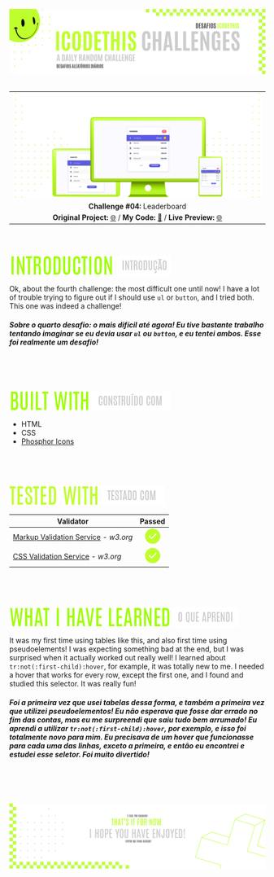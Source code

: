 ![A pretty README header](./assets/Readme-files/Readme-Header.png)
<br />
<br />

|         |               
| :-------------:|
| ![Challenge #4](./assets/Readme-files/Readme-Mockup.png)  |
| **Challenge #04:** Leaderboard   | 
| **Original Project:** [🌐](https://uidesigndaily.com/posts/sketch-ranking-leaderboard-list-day-548) / **My Code:** [📄](https://github.com/malunaridev/Challenges-iCodeThis/tree/master/4-leaderboard) / **Live Preview:** [🌐](https://challenges-ict-4-leaderboard.netlify.app/)  

<br />
<br />

![Introduction](./assets/Readme-files/Readme-Introduction.png) ![Introdução](./assets/Readme-files/Readme-Introducao.png)

Ok, about the fourth challenge: the most difficult one until now! I have a lot of trouble trying to figure out if I should use <code>ul</code> or <code>button</code>, and I tried both. This one was indeed a challenge!

##### Sobre o quarto desafio: o mais difícil até agora! Eu tive bastante trabalho tentando imaginar se eu devia usar <code>ul</code> ou <code>button</code>, e eu tentei ambos. Esse foi realmente um desafio!

<br />
<br />
<br />

![Built with](./assets/Readme-files/Readme-Built-with.png) ![Construído com](./assets/Readme-files/Readme-Construido-com.png)

- HTML
- CSS
- [Phosphor Icons](https://phosphoricons.com/)

<br />
<br />
<br />

![Tested with](./assets/Readme-files/Readme-Tested-with.png) ![Testado com](./assets/Readme-files/Readme-Testado-com.png)

|  Validator  | Passed |
| ------------- | :-------------: |
|[Markup Validation Service](https://validator.w3.org/) - <em>w3.org</em> | ![Done](./assets/Readme-files/Readme-Done.png)  |
|[CSS Validation Service](https://jigsaw.w3.org/css-validator/) - <em>w3.org</em> | ![Done](./assets/Readme-files/Readme-Done.png)  |

<br />
<br />
<br />

![What I have learned](./assets/Readme-files/Readme-What-I-have-learned.png) ![O que aprendi](./assets/Readme-files/Readme-O-que-aprendi.png)

It was my first time using tables like this, and also first time using pseudoelements! I was expecting something bad at the end, but I was surprised when it actually worked out really well! I learned about <code>tr:not(:first-child):hover</code>, for example, it was totally new to me. I needed a hover that works for every row, except the first one, and I found and studied this selector. It was really fun!

##### Foi a primeira vez que usei tabelas dessa forma, e também a primeira vez que utilizei pseudoelementos! Eu não esperava que fosse dar errado no fim das contas, mas eu me surpreendi que saiu tudo bem arrumado! Eu aprendi a utilizar <code>tr:not(:first-child):hover</code>, por exemplo, e isso foi totalmente novo para mim. Eu precisava de um hover que funcionasse para cada uma das linhas, exceto a primeira, e então eu encontrei e estudei esse seletor. Foi muito divertido!

<br />
<br />
<br />


![A pretty README footer](./assets/Readme-files/Readme-Footer.png)
